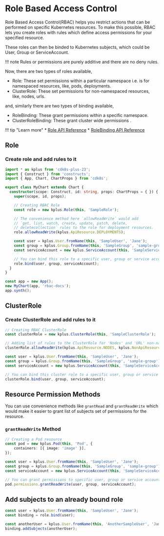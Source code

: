 # Role Based Access Control

Role Based Access Control(RBAC) helps you restrict actions that can be performed on specific Kubernetes resources. To make this possible, RBAC lets you create roles with rules which define access permissions for your specified resource.

These roles can then be binded to Kubernetes subjects, which could be User, Group or ServiceAccount. 

!!! note
    Rules or permissions are purely additive and there are no deny rules.

Now, there are two types of roles available,
* Role: These set permissions within a particular namespace i.e. is for namespaced resources, like, pods, deployments.
* ClusterRole: These set permissions for non-namespaced resources, like, nodes, urls.

and, similarly there are two types of binding available,
* RoleBinding: These grant permissions within a specific namespace.
* ClusterRoleBinding: These grant cluster wide permissions .

!!! tip "Learn more"
    * [Role API Reference](../../reference/cdk8s-plus-23/typescript.md#role)
    * [RoleBinding API Reference](../../reference/cdk8s-plus-23/typescript.md#role-binding)

## Role

### Create role and add rules to it

```typescript
import * as kplus from 'cdk8s-plus-23';
import { Construct } from 'constructs';
import { App, Chart, ChartProps } from 'cdk8s';

export class MyChart extends Chart {
  constructor(scope: Construct, id: string, props: ChartProps = { }) {
    super(scope, id, props);

    // Creating RBAC Role
    const role = new kplus.Role(this, 'SampleRole');

    // The convenience method here `allowReadWrite` would add 
    // `get, list, watch, create, update, patch, delete, 
    // deletecollection` rules to the role for deployment resources.
    role.allowReadWrite(kplus.ApiResource.DEPLOYMENTS);

    const user = kplus.User.fromName(this, 'SampleUser', 'Jane');
    const group = kplus.Group.fromName(this, 'SampleGroup', 'sample-group');
    const serviceAccount = new kplus.ServiceAccount(this, 'SampleServiceAccount');

    // You can bind this role to a specific user, group or service account
    role.bind(user, group, serviceAccount);
  }
}

const app = new App();
new MyChart(app, 'rbac-docs');
app.synth();
```

## ClusterRole

### Create ClusterRole and add rules to it

```typescript
// Creating RBAC ClusterRole
const clusterRole = new kplus.ClusterRole(this, 'SampleClusterRole');

// Adding list of rules to the ClusterRole for 'Nodes' and 'URL' non-namespaced resource
clusterRole.allowReadWrite(kplus.ApiResource.NODES, kplus.NonApiResource.of('/healthz'));

const user = kplus.User.fromName(this, 'SampleUser', 'Jane');
const group = kplus.Group.fromName(this, 'SampleGroup', 'sample-group');
const serviceAccount = new kplus.ServiceAccount(this, 'SampleServiceAccount');

// You can bind this cluster role to a specific user, group or service account
clusterRole.bind(user, group, serviceAccount);
```

## Resource Permission Methods

You can use convenience methods like `grantRead` and `grantReadWrite` which would make it easier to grant list of subjects set of permissions for the resource.

### `grantReadWrite` Method

```typescript
// Creating a Pod resource
const pod = new kplus.Pod(this, 'Pod', {
    containers: [{ image: 'image' }],
});

const user = kplus.User.fromName(this, 'SampleUser', 'Jane');
const group = kplus.Group.fromName(this, 'SampleGroup', 'sample-group');
const serviceAccount = new kplus.ServiceAccount(this, 'SampleServiceAccount');

// You can grant permissions to specific user, group or service account. 
pod.permissions.grantReadWrite(user, group, serviceAccount);
```

## Add subjects to an already bound role

```typescript
const user = kplus.User.fromName(this, 'SampleUser', 'Jane');
const binding = role.bind(user);

const anotherUser = kplus.User.fromName(this, 'AnotherSampleUser', 'James');
binding.addSubjects(anotherUser);
```